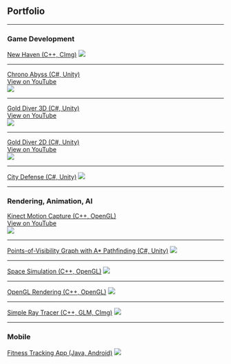 ## Portfolio

---

### Game Development

[New Haven (C++, CImg)](https://github.com/OmarAlFarajat/New-Haven-Board-Game)
<img src="images/new-haven_thumbnail.jpg?raw=true"/>

---

[Chrono Abyss (C#, Unity)](https://github.com/christopherdufort/Dream-Eater-Interactive)
<br>[View on YouTube](https://www.youtube.com/watch?v=_nvECaCOx4Y)</br>
<img src="images/chrono-abyss_thumbnail.jpg?raw=true"/>

---

[Gold Diver 3D (C#, Unity)](https://github.com/OmarAlFarajat/Gold-Diver-3D)
<br>[View on YouTube](https://www.youtube.com/watch?v=sOH0t1z6z34)</br>
<img src="images/gold-diver-3d_thumbnail.jpg?raw=true"/>

---

[Gold Diver 2D (C#, Unity)](https://github.com/OmarAlFarajat/Gold-Diver-2D)
<br>[View on YouTube](https://www.youtube.com/watch?v=XjyPEf7X2iE)</br>
<img src="images/gold-diver-2d_thumbnail.jpg?raw=true"/>

---

[City Defense (C#, Unity)](https://github.com/zee366/CityDefense)
<img src="images/city-defense_thumbnail.jpg?raw=true"/>

---

### Rendering, Animation, AI

[Kinect Motion Capture (C++, OpenGL)](https://github.com/OmarAlFarajat/Kinect-Motion-Capture)
<br>[View on YouTube](https://www.youtube.com/watch?v=YRt8sM6gbdI)</br>
<img src="images/kinect-mocap_thumbnail.jpg?raw=true"/>

---

[Points-of-Visibility Graph with A* Pathfinding (C#, Unity)](https://github.com/OmarAlFarajat/Unity-POV-Graph)
<img src="images/pov-graph_thumbnail.jpg?raw=true"/>

---

[Space Simulation (C++, OpenGL)](https://github.com/zee366/SpaceSimulation)
<img src="images/space-sim_thumbnail.jpg?raw=true"/>

---

[OpenGL Rendering (C++, OpenGL)](https://github.com/OmarAlFarajat/OpenGL-Rendering)
<img src="images/opengl-render_thumbnail.jpg?raw=true"/>

---

[Simple Ray Tracer (C++, GLM, CImg)](https://github.com/OmarAlFarajat/Simple-Ray-Tracer)
<img src="images/ray-tracer_thumbnail.jpg?raw=true"/>

---

### Mobile

[Fitness Tracking App (Java, Android)](https://github.com/comp354-group-i-j/fitnesstracking)
<img src="images/fitness-app_thumbnail.jpg?raw=true"/>

